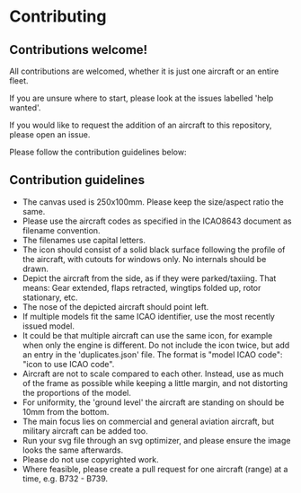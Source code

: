 # Contributing

## Contributions welcome!
All contributions are welcomed, whether it is just one aircraft or an entire fleet.

If you are unsure where to start, please look at the issues labelled 'help wanted'.

If you would like to request the addition of an aircraft to this repository, please open an issue.

Please follow the contribution guidelines below:

## Contribution guidelines
* The canvas used is 250x100mm. Please keep the size/aspect ratio the same.
* Please use the aircraft codes as specified in the ICAO8643 document as filename convention.
* The filenames use capital letters.
* The icon should consist of a solid black surface following the profile of the aircraft, with cutouts for windows only. No internals should be drawn.
* Depict the aircraft from the side, as if they were parked/taxiing. That means: Gear extended, flaps retracted, wingtips folded up, rotor stationary, etc.
* The nose of the depicted aircraft should point left.
* If multiple models fit the same ICAO identifier, use the most recently issued model. 
* It could be that multiple aircraft can use the same icon, for example when only the engine is different. Do not include the icon twice, but add an entry in the 'duplicates.json' file. The format is "model ICAO code": "icon to use ICAO code".
* Aircraft are not to scale compared to each other. Instead, use as much of the frame as possible while keeping a little margin, and not distorting the proportions of the model.
* For uniformity, the 'ground level' the aircraft are standing on should be 10mm from the bottom.
* The main focus lies on commercial and general aviation aircraft, but military aircraft can be added too.
* Run your svg file through an svg optimizer, and please ensure the image looks the same afterwards.
* Please do not use copyrighted work.
* Where feasible, please create a pull request for one aircraft (range) at a time, e.g. B732 - B739.
